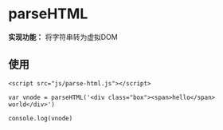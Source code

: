 # parseHTML

**实现功能：** 将字符串转为虚拟DOM

## 使用

```
<script src="js/parse-html.js"></script>

var vnode = parseHTML('<div class="box"><span>hello</span> world</div>')

console.log(vnode)

```